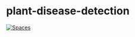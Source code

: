 # plant-disease-detection

<div class="flex flex-wrap space-x-1">
<a href="https://huggingface.co/spaces/sweetcocoa/pop2piano">
<img alt="Spaces" src="https://huggingface.co/spaces/susnato/plant_disease_detection">
</a>
</div>
